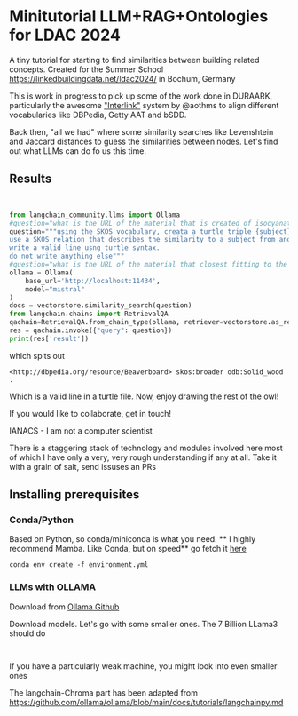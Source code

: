# Minitutorial LLM+RAG+Ontologies for LDAC 2024

A tiny tutorial for starting to find similarities between building related concepts. 
Created for the Summer School https://linkedbuildingdata.net/ldac2024/ in Bochum, Germany

This is work in progress to pick up some of the work done in DURAARK, particularly the awesome ["Interlink"]( https://github.com/DURAARK/interlink/)  system by @aothms to align different vocabularies like DBPedia, Getty AAT and bSDD.


Back then, "all we had" where some similarity searches like Levenshtein and Jaccard distances to guess the similarities between nodes. Let's find out what LLMs can do fo us this time. 

## Results

```Python


from langchain_community.llms import Ollama
#question="what is the URL of the material that is created of isocyanate and polyol resin"
question="""using the SKOS vocabulary, creata a turtle triple {subject} {predicate} {object} 
use a SKOS relation that describes the similarity to a subject from another vocabulary in the namespace odb: with a label 'Solid wood' / 'Glue-laminated timber board''
write a valid line usng turtle syntax.
do not write anything else"""
#question="what is the URL of the material that closest fitting to the category 'Wood' / 'Derived timber products' / '3- and 5-ply wood'? Only give the URL and a single digit that indicates how sure you are between 0.0 and 1.0"
ollama = Ollama(
    base_url='http://localhost:11434',
    model="mistral"
)
docs = vectorstore.similarity_search(question)
from langchain.chains import RetrievalQA
qachain=RetrievalQA.from_chain_type(ollama, retriever=vectorstore.as_retriever())
res = qachain.invoke({"query": question})
print(res['result'])
```

which spits out

```
<http://dbpedia.org/resource/Beaverboard> skos:broader odb:Solid_wood .
```

Which is a valid line in a turtle file. 
Now, enjoy drawing the rest of the owl! 

If you would like to collaborate, get in touch!


IANACS - I am not a computer scientist 


There is a staggering stack of technology and modules involved here most of which I have only a very, very rough understanding if any at all. Take it with a grain of salt, send issuses an PRs




## Installing prerequisites

### Conda/Python
Based on Python, so conda/miniconda is what you need. ** I highly recommend Mamba. Like Conda, but on speed** go fetch it [here](https://mamba.readthedocs.io/en/latest/installation/micromamba-installation.html)


```
conda env create -f environment.yml

```

### LLMs with OLLAMA

Download from [Ollama Github](https://github.com/ollama/ollama)

Download models. Let's go with some smaller ones. The 7 Billion LLama3 should do

```


```

If you have a particularly weak machine, you might look into even smaller ones


The langchain-Chroma part has been adapted from https://github.com/ollama/ollama/blob/main/docs/tutorials/langchainpy.md
